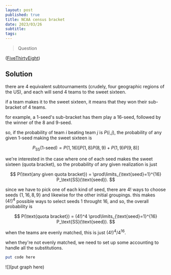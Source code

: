 ```yaml
---
layout: post
published: true
title: NCAA census bracket
date: 2023/03/26
subtitle:
tags:
---
```


>Question

<!--more-->

([FiveThirtyEight](URL))

## Solution

there are $4$ equivalent subtournaments (crudely, four geographic regions of the US), and each will send $4$ teams to the sweet sixteen.

if a team makes it to the sweet sixteen, it means that they won their sub-bracket of $4$ teams.

for example, a $1$-seed's sub-bracket has them play a $16$-seed, followed by the winner of the $8$ and $9$-seed.

so, if the probability of team $i$ beating team $j$ is $P(i,j),$ the probability of any given $1$-seed making the sweet sixteen is 

$$ P_\text{SS}(\text{1-seed}) = P(1,16)\left[P(1,8)P(8,9) + P(1,9)P(9,8)\right] $$

we're interested in the case where one of each seed makes the sweet sixteen (quota bracket), so the probability of any given realization is just

$$ P(\text{any given quota bracket}) = \prod\limits_{\text{seed}=1}^{16} P_\text{SS}(\text{seed}). $$

since we have to pick one of each kind of seed, there are $4!$ ways to choose seeds $\{1,16,8,9\}$ and likewise for the other initial groupings. this makes $(4!)^4$ possible ways to select seeds $1$ throught $16,$ and so, the overall probability is

$$ P(\text{quota bracket}) = (4!)^4 \prod\limits_{\text{seed}=1}^{16} P_\text{SS}(\text{seed}). $$

when the teams are evenly matched, this is just $(4!)^4/4^{16}.$

when they're not evenly matched, we need to set up some accounting to handle all the substitutions.

```mathematica
put code here
```

![](put graph here)

<br>
